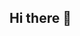 ## Hi there 👋

<!--
**BadLokiKills/BadLokiKills** is a ✨ _special_ ✨ repository because its `README.md` (this file) appears on your GitHub profile.

Here are some ideas to get you started:

- 🔭 I’m currently a student
- 🌱 I’m currently learning coding and data analytics
- 📫 How to reach me: badloki@gmail.com
- ⚡ Fun fact: My dog is named Frodo
-->
